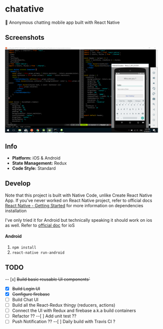 # chatative
:speech_balloon: Anonymous chatting mobile app built with React Native

## Screenshots
![login](./preview/login.PNG)

## Info
* **Platform:** iOS & Android
* **State Management:** Redux
* **Code Style:** Standard

## Develop

Note that this project is built with Native Code, unlike Create React Native App. 
If you've never worked on React Native project, refer to official docs [React Native - Getting Started](https://facebook.github.io/react-native/docs/getting-started.html) for more information on dependencies installation

I've only tried it for Android but technically speaking it should work on ios as well.
Refer to [official doc](https://facebook.github.io/react-native/docs/running-on-device.html) for ioS

#### Android
1. `npm install`
2. `react-native run-android`

## TODO
-- [x] ~~Build basic reusable UI components`~~
- [x] ~~Build Login UI~~
- [x] ~~Configure firebase~~
- [ ] Build Chat UI
- [ ] Build all the React-Redux thingy (reducers, actions)
- [ ] Connect the UI with Redux and firebase a.k.a build containers
- [ ] Refactor ??
--[ ] Add unit test ??
- [ ] Push Notification ??
--[ ] Daily build with Travis CI ?
